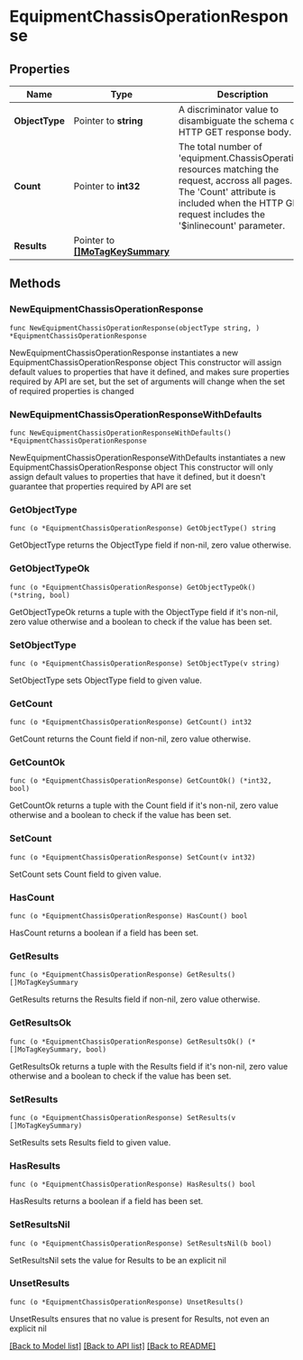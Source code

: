 # EquipmentChassisOperationResponse

## Properties

Name | Type | Description | Notes
------------ | ------------- | ------------- | -------------
**ObjectType** | Pointer to **string** | A discriminator value to disambiguate the schema of a HTTP GET response body. | 
**Count** | Pointer to **int32** | The total number of &#39;equipment.ChassisOperation&#39; resources matching the request, accross all pages. The &#39;Count&#39; attribute is included when the HTTP GET request includes the &#39;$inlinecount&#39; parameter. | [optional] 
**Results** | Pointer to [**[]MoTagKeySummary**](mo.TagKeySummary.md) |  | [optional] 

## Methods

### NewEquipmentChassisOperationResponse

`func NewEquipmentChassisOperationResponse(objectType string, ) *EquipmentChassisOperationResponse`

NewEquipmentChassisOperationResponse instantiates a new EquipmentChassisOperationResponse object
This constructor will assign default values to properties that have it defined,
and makes sure properties required by API are set, but the set of arguments
will change when the set of required properties is changed

### NewEquipmentChassisOperationResponseWithDefaults

`func NewEquipmentChassisOperationResponseWithDefaults() *EquipmentChassisOperationResponse`

NewEquipmentChassisOperationResponseWithDefaults instantiates a new EquipmentChassisOperationResponse object
This constructor will only assign default values to properties that have it defined,
but it doesn't guarantee that properties required by API are set

### GetObjectType

`func (o *EquipmentChassisOperationResponse) GetObjectType() string`

GetObjectType returns the ObjectType field if non-nil, zero value otherwise.

### GetObjectTypeOk

`func (o *EquipmentChassisOperationResponse) GetObjectTypeOk() (*string, bool)`

GetObjectTypeOk returns a tuple with the ObjectType field if it's non-nil, zero value otherwise
and a boolean to check if the value has been set.

### SetObjectType

`func (o *EquipmentChassisOperationResponse) SetObjectType(v string)`

SetObjectType sets ObjectType field to given value.


### GetCount

`func (o *EquipmentChassisOperationResponse) GetCount() int32`

GetCount returns the Count field if non-nil, zero value otherwise.

### GetCountOk

`func (o *EquipmentChassisOperationResponse) GetCountOk() (*int32, bool)`

GetCountOk returns a tuple with the Count field if it's non-nil, zero value otherwise
and a boolean to check if the value has been set.

### SetCount

`func (o *EquipmentChassisOperationResponse) SetCount(v int32)`

SetCount sets Count field to given value.

### HasCount

`func (o *EquipmentChassisOperationResponse) HasCount() bool`

HasCount returns a boolean if a field has been set.

### GetResults

`func (o *EquipmentChassisOperationResponse) GetResults() []MoTagKeySummary`

GetResults returns the Results field if non-nil, zero value otherwise.

### GetResultsOk

`func (o *EquipmentChassisOperationResponse) GetResultsOk() (*[]MoTagKeySummary, bool)`

GetResultsOk returns a tuple with the Results field if it's non-nil, zero value otherwise
and a boolean to check if the value has been set.

### SetResults

`func (o *EquipmentChassisOperationResponse) SetResults(v []MoTagKeySummary)`

SetResults sets Results field to given value.

### HasResults

`func (o *EquipmentChassisOperationResponse) HasResults() bool`

HasResults returns a boolean if a field has been set.

### SetResultsNil

`func (o *EquipmentChassisOperationResponse) SetResultsNil(b bool)`

 SetResultsNil sets the value for Results to be an explicit nil

### UnsetResults
`func (o *EquipmentChassisOperationResponse) UnsetResults()`

UnsetResults ensures that no value is present for Results, not even an explicit nil

[[Back to Model list]](../README.md#documentation-for-models) [[Back to API list]](../README.md#documentation-for-api-endpoints) [[Back to README]](../README.md)


